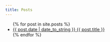 ```yaml
---
title: Posts
---
```


<ul class="list pa0">
  {% for post in site.posts %}
  <li class="mv2">
    <a href="{{ site.url }}{{ post.url }}" class="db pv1 link blue hover-mid-gray">
      <time class="fr silver ttu">{{ post.date | date_to_string }} </time>
      {{ post.title }}
    </a>
  </li>
  {% endfor %}
</ul>